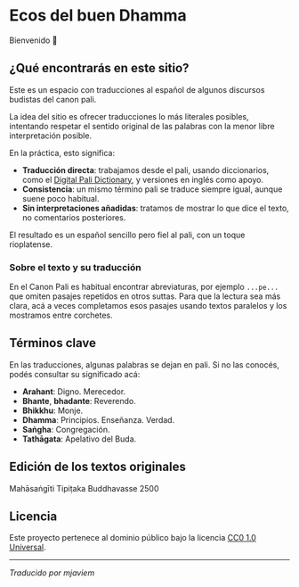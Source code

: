 # Ecos del buen Dhamma

Bienvenido 🌿

## ¿Qué encontrarás en este sitio?

Este es un espacio con traducciones al español de algunos discursos budistas del canon pali.

La idea del sitio es ofrecer traducciones lo más literales posibles, intentando respetar el sentido original de las palabras con la menor libre interpretación posible.

En la práctica, esto significa:

- **Traducción directa**: trabajamos desde el pali, usando diccionarios, como el [Digital Pali Dictionary](https://dpdict.net/), y versiones en inglés como apoyo.
- **Consistencia**: un mismo término pali se traduce siempre igual, aunque suene poco habitual.
- **Sin interpretaciones añadidas**: tratamos de mostrar lo que dice el texto, no comentarios posteriores.

El resultado es un español sencillo pero fiel al pali, con un toque rioplatense.

### Sobre el texto y su traducción

En el Canon Pali es habitual encontrar abreviaturas, por ejemplo `...pe...` que omiten pasajes repetidos en otros suttas. Para que la lectura sea más clara, acá a veces completamos esos pasajes usando textos paralelos y los mostramos entre corchetes.

## Términos clave

En las traducciones, algunas palabras se dejan en pali. Si no las conocés, podés consultar su significado acá:

- **Arahant**: Digno. Merecedor.
- **Bhante**, **bhadante**: Reverendo.
- **Bhikkhu**: Monje.
- **Dhamma**: Principios. Enseñanza. Verdad.
- **Saṅgha**: Congregación.
- **Tathāgata**: Apelativo del Buda.

## Edición de los textos originales

Mahāsaṅgīti Tipiṭaka Buddhavasse 2500

## Licencia
Este proyecto pertenece al dominio público bajo la licencia [CC0 1.0 Universal](https://github.com/mjaviem/suttas-spanish/blob/main/LICENSE).

---

*Traducido por mjaviem*